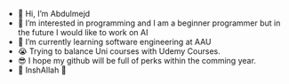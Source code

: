 - 👋 Hi, I’m Abdulmejd 
- 👀 I’m interested in programming and I am a beginner programmer but in the future I would like to work on AI
- 🌱 I’m currently learning software engineering at AAU 
- 😭 Trying to balance Uni courses with Udemy Courses. 
- 😎 I hope my github will be full of perks within the comming year.
- 🕋 InshAllah 🕌

